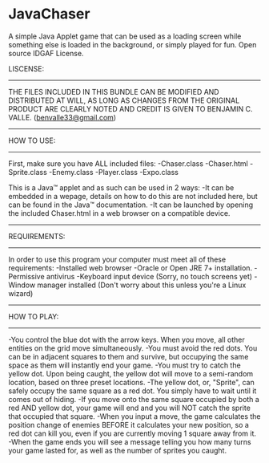 # JavaChaser
A simple Java Applet game that can be used as a loading screen while something else is loaded in the background, or simply played for fun. Open source IDGAF License.

LISCENSE:
********
THE FILES INCLUDED IN THIS BUNDLE CAN BE MODIFIED AND DISTRIBUTED AT WILL, AS LONG AS CHANGES FROM THE
ORIGINAL PRODUCT ARE CLEARLY NOTED AND CREDIT IS GIVEN TO BENJAMIN C. VALLE. (benvalle33@gmail.com)

**********
HOW TO USE:
**********
First, make sure you have ALL included files:
-Chaser.class
-Chaser.html
-Sprite.class
-Enemy.class
-Player.class
-Expo.class

This is a Java™ applet and as such can be used in 2 ways:
-It can be embedded in a wepage, details on how to do this are not included here, but can be found in the Java™
 documentation.
-It can be launched by opening the included Chaser.html in a web browser on a compatible device.

************
REQUIREMENTS:
************
In order to use this program your computer must meet all of these requirements:
-Installed web browser
-Oracle or Open JRE 7+ installation.
-Permissive antivirus
-Keyboard input device (Sorry, no touch screens yet)
-Window manager installed (Don't worry about this unless you're a Linux wizard)

***********
HOW TO PLAY:
***********
-You control the blue dot with the arrow keys. When you move, all other entities on the grid move simultaneously.
-You must avoid the red dots. You can be in adjacent squares to them and survive, but occupying the same space as them
 will instantly end your game.
-You must try to catch the yellow dot. Upon being caught, the yellow dot will move to a semi-random location, based
 on three preset locations.
-The yellow dot, or, "Sprite", can safely occupy the same square as a red dot. You simply have to wait until it comes out
 of hiding.
-If you move onto the same square occupied by both a red AND yellow dot, your game will end and you will NOT catch the sprite
 that occupied that square.
-When you input a move, the game calculates the position change of enemies BEFORE it calculates your new position, so a red dot can
 kill you, even if you are currently moving 1 square away from it.
-When the game ends you will see a message telling you how many turns your game lasted for, as well as the number of sprites
 you caught.
